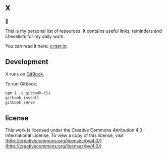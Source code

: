 # x

:tiger:

This is my personal list of resources. It contains useful links, reminders and
checklists for my daily work.

You can read it here: [x.rspt.io](https://x.rspt.io/).

## Development

X runs on [GitBook](https://www.gitbook.com/).

To run Gitbook:
```sh
npm i -g gitbook-cli
gitbook install
gitbook serve
```

## license

This work is licensed under the Creative Commons Attribution 4.0 International
License.
To view a copy of this license, visit [http://creativecommons.org/licenses/by/4.0/](http://creativecommons.org/licenses/by/4.0/)
